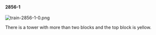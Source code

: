 #### 2856-1
![train-2856-1-0.png](https://github.com/lil-lab/nlvr/raw/master/nlvr/train/images/54/train-2856-1-0.png "train-2856-1-0.png")

There is a tower with more than two blocks and the top block is yellow.